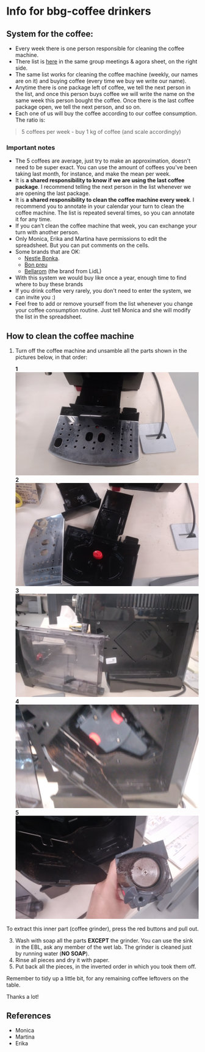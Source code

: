 # Info for bbg-coffee drinkers
## System for the coffee:
- Every week there is one person responsible for cleaning the coffee machine.
- There list is [here](https://docs.google.com/spreadsheets/d/1fA5wBTpkHbuZXG3J1i39s_XP5k__pzl_qwYGCRwjgvI/edit#gid=1753640121) in the same group meetings & agora sheet, on the right side.
- The same list works for cleaning the coffee machine (weekly, our names are on it) and buying coffee (every time we buy we write our name).
- Anytime there is one package left of coffee, we tell the next person in the list, and once this person buys coffee we will write the name on the same week this person bought the coffee. Once there is the last coffee package open, we tell the next person, and so on.
- Each one of us will buy the coffee according to our coffee consumption. The ratio is:

>5 coffees per week - buy 1 kg of coffee (and scale accordingly) 

### Important notes
- The 5 coffees are average, just try to make an approximation, doesn't need to be super exact. You can use the amount of coffees you've been taking last month, for instance, and make the mean per week.
- It is **a shared responsibility to know if we are using the last coffee package**. I recommend telling the next person in the list whenever we are opening the last package.
- It is **a shared responsibility to clean the coffee machine every week**. I recommend you to annotate in your calendar your turn to clean the coffee machine. The list is repeated several times, so you can annotate it for any time.
- If you can't clean the coffee machine that week, you can exchange your turn with another person.
- Only Monica, Erika and Martina have permissions to edit the spreadsheet. But you can put comments on the cells.
- Some brands that are OK:
  * [Nestle Bonka](https://www.amazon.es/Bonka-428221-Caf%C3%A9-grano-Natural/dp/B00XA1QNAM/ref=asc_df_B00XA1QNAM/?tag=googshopes-21&linkCode=df0&hvadid=366311326534&hvpos=&hvnetw=g&hvrand=6258043893641885346&hvpone=&hvptwo=&hvqmt=&hvdev=c&hvdvcmdl=&hvlocint=&hvlocphy=1005424&hvtargid=pla-790606492934&th=1). 
  * [Bon preu](https://www.compraonline.bonpreuesclat.cat/products/83654/details)
  * [Bellarom](https://www.google.com/url?sa=i&url=https%3A%2F%2Fwww.quechoisir.org%2Fcomparatif-cafes-en-grains-n103032%2Fbellarom-lidl-expresso-p257916%2F&psig=AOvVaw3PJqZc0VrGHnIFomvvv-pi&ust=1695113372634000&source=images&cd=vfe&opi=89978449&ved=0CBIQjhxqFwoTCIC_qs7js4EDFQAAAAAdAAAAABAD) (the brand from LidL)
- With this system we would buy like once a year, enough time to find where to buy these brands 
- If you drink coffee very rarely, you don't need to enter the system, we can invite you :) 
- Feel free to add or remove yourself from the list whenever you change your coffee consumption routine. Just tell Monica and she will modify the list in the spreadsheet.

## How to clean the coffee machine
1. Turn off the coffee machine and unsamble all the parts shown in the pictures below, in that order:

   **1**
   ![coffee1](../assets/images/coffee1.jpg)
   **2**
   ![coffee2](../assets/images/coffee2.jpg)
   **3**
   ![coffee3](../assets/images/coffee3.jpg)
   **4**
   ![coffee4](../assets/images/coffee4.jpg)
   **5**
   ![coffee2](../assets/images/coffee5.jpg)   
   
To extract this inner part (coffee grinder),  press the red buttons and pull out.  
   
3. Wash with soap all the parts **EXCEPT** the grinder. You can use the sink in the EBL, ask any member of the wet lab. The grinder is cleaned just by running water (**NO SOAP**).
4. Rinse all pieces and dry it with paper.
5. Put back all the pieces, in the inverted order in which you took them off.

Remember to tidy up a little bit, for any remaining coffee leftovers on the table.

Thanks a lot!

## References

- Monica
- Martina
- Erika
